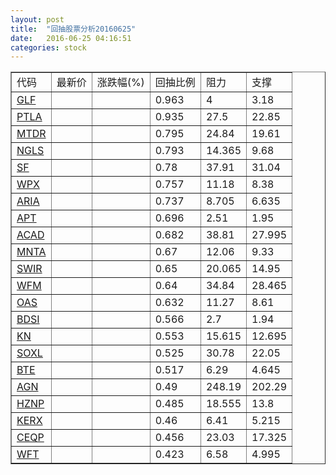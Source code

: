 ```yaml
---
layout: post
title:  "回抽股票分析20160625"
date:   2016-06-25 04:16:51
categories: stock
---
```

<script type="text/javascript">
var stockList = []
stockList.push('gb_glf');
stockList.push('gb_ptla');
stockList.push('gb_mtdr');
stockList.push('gb_ngls');
stockList.push('gb_sf');
stockList.push('gb_wpx');
stockList.push('gb_aria');
stockList.push('gb_apt');
stockList.push('gb_acad');
stockList.push('gb_mnta');
stockList.push('gb_swir');
stockList.push('gb_wfm');
stockList.push('gb_oas');
stockList.push('gb_bdsi');
stockList.push('gb_kn');
stockList.push('gb_soxl');
stockList.push('gb_bte');
stockList.push('gb_agn');
stockList.push('gb_hznp');
stockList.push('gb_kerx');
stockList.push('gb_ceqp');
stockList.push('gb_wft');
</script>
<table border="1">
 <tr>
 <td>代码</td>
 <td>最新价</td>
 <td>涨跌幅(%)</td>
 <td>回抽比例</td>
 <td>阻力</td>
 <td>支撑</td>
</tr>
  <tr id="glf">
  <td><a href="http://stock.finance.sina.com.cn/usstock/quotes/GLF.html" target="_blank">GLF</a></td><td></td><td></td><td>0.963</td><td>4</td><td>3.18</td></tr>
  <tr id="ptla">
  <td><a href="http://stock.finance.sina.com.cn/usstock/quotes/PTLA.html" target="_blank">PTLA</a></td><td></td><td></td><td>0.935</td><td>27.5</td><td>22.85</td></tr>
  <tr id="mtdr">
  <td><a href="http://stock.finance.sina.com.cn/usstock/quotes/MTDR.html" target="_blank">MTDR</a></td><td></td><td></td><td>0.795</td><td>24.84</td><td>19.61</td></tr>
  <tr id="ngls">
  <td><a href="http://stock.finance.sina.com.cn/usstock/quotes/NGLS.html" target="_blank">NGLS</a></td><td></td><td></td><td>0.793</td><td>14.365</td><td>9.68</td></tr>
  <tr id="sf">
  <td><a href="http://stock.finance.sina.com.cn/usstock/quotes/SF.html" target="_blank">SF</a></td><td></td><td></td><td>0.78</td><td>37.91</td><td>31.04</td></tr>
  <tr id="wpx">
  <td><a href="http://stock.finance.sina.com.cn/usstock/quotes/WPX.html" target="_blank">WPX</a></td><td></td><td></td><td>0.757</td><td>11.18</td><td>8.38</td></tr>
  <tr id="aria">
  <td><a href="http://stock.finance.sina.com.cn/usstock/quotes/ARIA.html" target="_blank">ARIA</a></td><td></td><td></td><td>0.737</td><td>8.705</td><td>6.635</td></tr>
  <tr id="apt">
  <td><a href="http://stock.finance.sina.com.cn/usstock/quotes/APT.html" target="_blank">APT</a></td><td></td><td></td><td>0.696</td><td>2.51</td><td>1.95</td></tr>
  <tr id="acad">
  <td><a href="http://stock.finance.sina.com.cn/usstock/quotes/ACAD.html" target="_blank">ACAD</a></td><td></td><td></td><td>0.682</td><td>38.81</td><td>27.995</td></tr>
  <tr id="mnta">
  <td><a href="http://stock.finance.sina.com.cn/usstock/quotes/MNTA.html" target="_blank">MNTA</a></td><td></td><td></td><td>0.67</td><td>12.06</td><td>9.33</td></tr>
  <tr id="swir">
  <td><a href="http://stock.finance.sina.com.cn/usstock/quotes/SWIR.html" target="_blank">SWIR</a></td><td></td><td></td><td>0.65</td><td>20.065</td><td>14.95</td></tr>
  <tr id="wfm">
  <td><a href="http://stock.finance.sina.com.cn/usstock/quotes/WFM.html" target="_blank">WFM</a></td><td></td><td></td><td>0.64</td><td>34.84</td><td>28.465</td></tr>
  <tr id="oas">
  <td><a href="http://stock.finance.sina.com.cn/usstock/quotes/OAS.html" target="_blank">OAS</a></td><td></td><td></td><td>0.632</td><td>11.27</td><td>8.61</td></tr>
  <tr id="bdsi">
  <td><a href="http://stock.finance.sina.com.cn/usstock/quotes/BDSI.html" target="_blank">BDSI</a></td><td></td><td></td><td>0.566</td><td>2.7</td><td>1.94</td></tr>
  <tr id="kn">
  <td><a href="http://stock.finance.sina.com.cn/usstock/quotes/KN.html" target="_blank">KN</a></td><td></td><td></td><td>0.553</td><td>15.615</td><td>12.695</td></tr>
  <tr id="soxl">
  <td><a href="http://stock.finance.sina.com.cn/usstock/quotes/SOXL.html" target="_blank">SOXL</a></td><td></td><td></td><td>0.525</td><td>30.78</td><td>22.05</td></tr>
  <tr id="bte">
  <td><a href="http://stock.finance.sina.com.cn/usstock/quotes/BTE.html" target="_blank">BTE</a></td><td></td><td></td><td>0.517</td><td>6.29</td><td>4.645</td></tr>
  <tr id="agn">
  <td><a href="http://stock.finance.sina.com.cn/usstock/quotes/AGN.html" target="_blank">AGN</a></td><td></td><td></td><td>0.49</td><td>248.19</td><td>202.29</td></tr>
  <tr id="hznp">
  <td><a href="http://stock.finance.sina.com.cn/usstock/quotes/HZNP.html" target="_blank">HZNP</a></td><td></td><td></td><td>0.485</td><td>18.555</td><td>13.8</td></tr>
  <tr id="kerx">
  <td><a href="http://stock.finance.sina.com.cn/usstock/quotes/KERX.html" target="_blank">KERX</a></td><td></td><td></td><td>0.46</td><td>6.41</td><td>5.215</td></tr>
  <tr id="ceqp">
  <td><a href="http://stock.finance.sina.com.cn/usstock/quotes/CEQP.html" target="_blank">CEQP</a></td><td></td><td></td><td>0.456</td><td>23.03</td><td>17.325</td></tr>
  <tr id="wft">
  <td><a href="http://stock.finance.sina.com.cn/usstock/quotes/WFT.html" target="_blank">WFT</a></td><td></td><td></td><td>0.423</td><td>6.58</td><td>4.995</td></tr>
</table>

